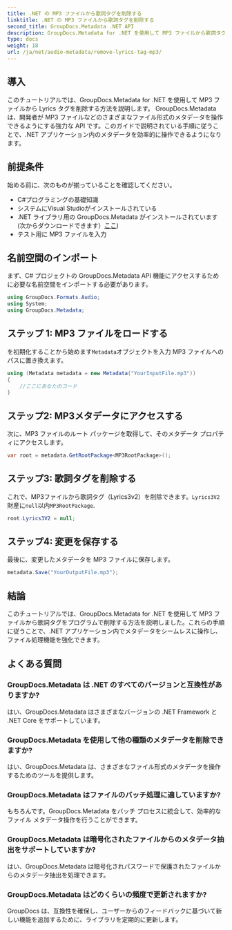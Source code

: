 ```yaml
---
title: .NET の MP3 ファイルから歌詞タグを削除する
linktitle: .NET の MP3 ファイルから歌詞タグを削除する
second_title: GroupDocs.Metadata .NET API
description: GroupDocs.Metadata for .NET を使用して MP3 ファイルから歌詞タグを削除する方法を学びます。メタデータを効率的に操作するには、ステップバイステップのガイドに従ってください。
type: docs
weight: 18
url: /ja/net/audio-metadata/remove-lyrics-tag-mp3/
---
```

## 導入
このチュートリアルでは、GroupDocs.Metadata for .NET を使用して MP3 ファイルから Lyrics タグを削除する方法を説明します。 GroupDocs.Metadata は、開発者が MP3 ファイルなどのさまざまなファイル形式のメタデータを操作できるようにする強力な API です。このガイドで説明されている手順に従うことで、.NET アプリケーション内のメタデータを効率的に操作できるようになります。
## 前提条件
始める前に、次のものが揃っていることを確認してください。
- C#プログラミングの基礎知識
- システムにVisual Studioがインストールされている
-  .NET ライブラリ用の GroupDocs.Metadata がインストールされています (次からダウンロードできます）[ここ](https://releases.groupdocs.com/metadata/net/))
- テスト用に MP3 ファイルを入力

## 名前空間のインポート
まず、C# プロジェクトの GroupDocs.Metadata API 機能にアクセスするために必要な名前空間をインポートする必要があります。
```csharp
using GroupDocs.Formats.Audio;
using System;
using GroupDocs.Metadata;
```
## ステップ 1: MP3 ファイルをロードする
を初期化することから始めます`Metadata`オブジェクトを入力 MP3 ファイルへのパスに置き換えます。
```csharp
using (Metadata metadata = new Metadata("YourInputFile.mp3"))
{
    //ここにあなたのコード
}
```
## ステップ2: MP3メタデータにアクセスする
次に、MP3 ファイルのルート パッケージを取得して、そのメタデータ プロパティにアクセスします。
```csharp
var root = metadata.GetRootPackage<MP3RootPackage>();
```
## ステップ3: 歌詞タグを削除する
これで、MP3ファイルから歌詞タグ（Lyrics3v2）を削除できます。`Lyrics3V2`財産に`null`以内`MP3RootPackage`.
```csharp
root.Lyrics3V2 = null;
```
## ステップ4: 変更を保存する
最後に、変更したメタデータを MP3 ファイルに保存します。
```csharp
metadata.Save("YourOutputFile.mp3");
```

## 結論
このチュートリアルでは、GroupDocs.Metadata for .NET を使用して MP3 ファイルから歌詞タグをプログラムで削除する方法を説明しました。これらの手順に従うことで、.NET アプリケーション内でメタデータをシームレスに操作し、ファイル処理機能を強化できます。

## よくある質問
### GroupDocs.Metadata は .NET のすべてのバージョンと互換性がありますか?
はい、GroupDocs.Metadata はさまざまなバージョンの .NET Framework と .NET Core をサポートしています。
### GroupDocs.Metadata を使用して他の種類のメタデータを削除できますか?
はい、GroupDocs.Metadata は、さまざまなファイル形式のメタデータを操作するためのツールを提供します。
### GroupDocs.Metadata はファイルのバッチ処理に適していますか?
もちろんです。GroupDocs.Metadata をバッチ プロセスに統合して、効率的なファイル メタデータ操作を行うことができます。
### GroupDocs.Metadata は暗号化されたファイルからのメタデータ抽出をサポートしていますか?
はい、GroupDocs.Metadata は暗号化されパスワードで保護されたファイルからのメタデータ抽出を処理できます。
### GroupDocs.Metadata はどのくらいの頻度で更新されますか?
GroupDocs は、互換性を確保し、ユーザーからのフィードバックに基づいて新しい機能を追加するために、ライブラリを定期的に更新します。